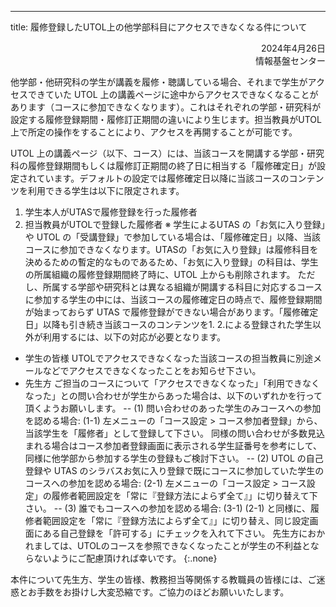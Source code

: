---
title: 履修登録したUTOL上の他学部科目にアクセスできなくなる件について

<div style="text-align: right;">

2024年4月26日  
情報基盤センター

</div>

他学部・他研究科の学生が講義を履修・聴講している場合、それまで学生がアクセスできていた UTOL 上の講義ページに途中からアクセスできなくなることがあります（コースに参加できなくなります）。これはそれぞれの学部・研究科が設定する履修登録期間・履修訂正期間の違いにより生じます。担当教員がUTOL上で所定の操作をすることにより、アクセスを再開することが可能です。

UTOL 上の講義ページ（以下、コース）には、当該コースを開講する学部・研究科の履修登録期間もしくは履修訂正期間の終了日に相当する「履修確定日」が設定されています。デフォルトの設定では履修確定日以降に当該コースのコンテンツを利用できる学生は以下に限定されます。
1. 学生本人がUTASで履修登録を行った履修者
1. 担当教員がUTOLで登録した履修者
※ 学生によるUTAS の「お気に入り登録」や UTOL の「受講登録」で参加している場合は、「履修確定日」以降、当該コースに参加できなくなります。UTASの「お気に入り登録」は履修科目を決めるための暫定的なものであるため、「お気に入り登録」の科目は、学生の所属組織の履修登録期間終了時に、UTOL 上からも削除されます。
ただし、所属する学部や研究科とは異なる組織が開講する科目に対応するコースに参加する学生の中には、当該コースの履修確定日の時点で、履修登録期間が始まっておらず UTAS で履修登録ができない場合があります。「履修確定日」以降も引き続き当該コースのコンテンツを1. 2.による登録された学生以外が利用するには、以下の対応が必要となります。

- 学生の皆様
UTOLでアクセスできなくなった当該コースの担当教員に別途メールなどでアクセスできなくなったことをお知らせ下さい。
- 先生方
ご担当のコースについて「アクセスできなくなった」「利用できなくなった」との問い合わせが学生からあった場合は、以下のいずれかを行って頂くようお願いします。
-- (1) 問い合わせのあった学生のみコースへの参加を認める場合:
(1-1) 左メニューの「コース設定 > コース参加者登録」から、当該学生を「履修者」として登録して下さい。
同様の問い合わせが多数見込まれる場合はコース参加者登録画面に表示される学生証番号を参考にして、同様に他学部から参加する学生の登録もご検討下さい。
-- (2) UTOL の自己登録や UTAS のシラバスお気に入り登録で既にコースに参加していた学生のコースへの参加を認める場合:
(2-1) 左メニューの「コース設定 > コース設定」の履修者範囲設定を「常に『登録方法によらず全て』」に切り替えて下さい。
-- (3) 誰でもコースへの参加を認める場合:
(3-1) (2-1) と同様に、履修者範囲設定を「常に『登録方法によらず全て』」に切り替え、同じ設定画面にある自己登録を「許可する」にチェックを入れて下さい。
先生方におかれましては、UTOLのコースを参照できなくなったことが学生の不利益とならないようにご配慮頂ければ幸いです。
{:.none}

本件について先生方、学生の皆様、教務担当等関係する教職員の皆様には、ご迷惑とお手数をお掛けし大変恐縮です。ご協力のほどお願いいたします。

